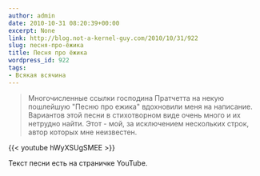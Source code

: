 ```yaml
---
author: admin
date: 2010-10-31 08:20:39+00:00
excerpt: None
link: http://blog.not-a-kernel-guy.com/2010/10/31/922
slug: песня-про-ёжика
title: Песня про ёжика
wordpress_id: 922
tags:
- Всякая всячина
---
```


> Многочисленные ссылки господина Пратчетта на некую пошлейшую "Песню про ежика" вдохновили меня на написание. Вариантов этой песни в стихотворном виде очень много и их нетрудно найти. Этот - мой, за исключением нескольких строк, автор которых мне неизвестен.

{{< youtube hWyXSUgSMEE >}}

Текст песни есть на страничке YouTube.
